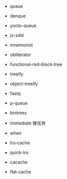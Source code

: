 - queue
- denque
- yocto-queue
- js-sdsl
- mnemonist
- obliterator
- functional-red-black-tree
- treeify
- object-treeify
- fastq
- p-queue
- bintrees


- immediate 微任务
- when

- lru-cache
- quick-lru
- cacache
- flat-cache
